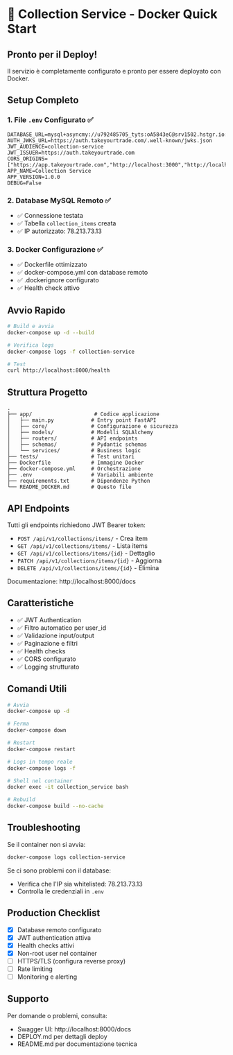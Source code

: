 # 🐳 Collection Service - Docker Quick Start

## Pronto per il Deploy!

Il servizio è completamente configurato e pronto per essere deployato con Docker.

## Setup Completo

### 1. File `.env` Configurato ✅
```env
DATABASE_URL=mysql+asyncmy://u792485705_tyts:oA5843eC@srv1502.hstgr.io:3306/u792485705_maintyt
AUTH_JWKS_URL=https://auth.takeyourtrade.com/.well-known/jwks.json
JWT_AUDIENCE=collection-service
JWT_ISSUER=https://auth.takeyourtrade.com
CORS_ORIGINS=["https://app.takeyourtrade.com","http://localhost:3000","http://localhost:8000"]
APP_NAME=Collection Service
APP_VERSION=1.0.0
DEBUG=False
```

### 2. Database MySQL Remoto ✅
- ✅ Connessione testata
- ✅ Tabella `collection_items` creata
- ✅ IP autorizzato: 78.213.73.13

### 3. Docker Configurazione ✅
- ✅ Dockerfile ottimizzato
- ✅ docker-compose.yml con database remoto
- ✅ .dockerignore configurato
- ✅ Health check attivo

## Avvio Rapido

```bash
# Build e avvia
docker-compose up -d --build

# Verifica logs
docker-compose logs -f collection-service

# Test
curl http://localhost:8000/health
```

## Struttura Progetto

```
.
├── app/                    # Codice applicazione
│   ├── main.py            # Entry point FastAPI
│   ├── core/              # Configurazione e sicurezza
│   ├── models/            # Modelli SQLAlchemy
│   ├── routers/           # API endpoints
│   ├── schemas/           # Pydantic schemas
│   └── services/          # Business logic
├── tests/                 # Test unitari
├── Dockerfile             # Immagine Docker
├── docker-compose.yml     # Orchestrazione
├── .env                   # Variabili ambiente
├── requirements.txt       # Dipendenze Python
└── README_DOCKER.md       # Questo file
```

## API Endpoints

Tutti gli endpoints richiedono JWT Bearer token:

- `POST /api/v1/collections/items/` - Crea item
- `GET /api/v1/collections/items/` - Lista items  
- `GET /api/v1/collections/items/{id}` - Dettaglio
- `PATCH /api/v1/collections/items/{id}` - Aggiorna
- `DELETE /api/v1/collections/items/{id}` - Elimina

Documentazione: http://localhost:8000/docs

## Caratteristiche

- ✅ JWT Authentication
- ✅ Filtro automatico per user_id
- ✅ Validazione input/output
- ✅ Paginazione e filtri
- ✅ Health checks
- ✅ CORS configurato
- ✅ Logging strutturato

## Comandi Utili

```bash
# Avvia
docker-compose up -d

# Ferma
docker-compose down

# Restart
docker-compose restart

# Logs in tempo reale
docker-compose logs -f

# Shell nel container
docker exec -it collection_service bash

# Rebuild
docker-compose build --no-cache
```

## Troubleshooting

Se il container non si avvia:
```bash
docker-compose logs collection-service
```

Se ci sono problemi con il database:
- Verifica che l'IP sia whitelisted: 78.213.73.13
- Controlla le credenziali in `.env`

## Production Checklist

- [x] Database remoto configurato
- [x] JWT authentication attiva
- [x] Health checks attivi
- [x] Non-root user nel container
- [ ] HTTPS/TLS (configura reverse proxy)
- [ ] Rate limiting
- [ ] Monitoring e alerting

## Supporto

Per domande o problemi, consulta:
- Swagger UI: http://localhost:8000/docs
- DEPLOY.md per dettagli deploy
- README.md per documentazione tecnica

